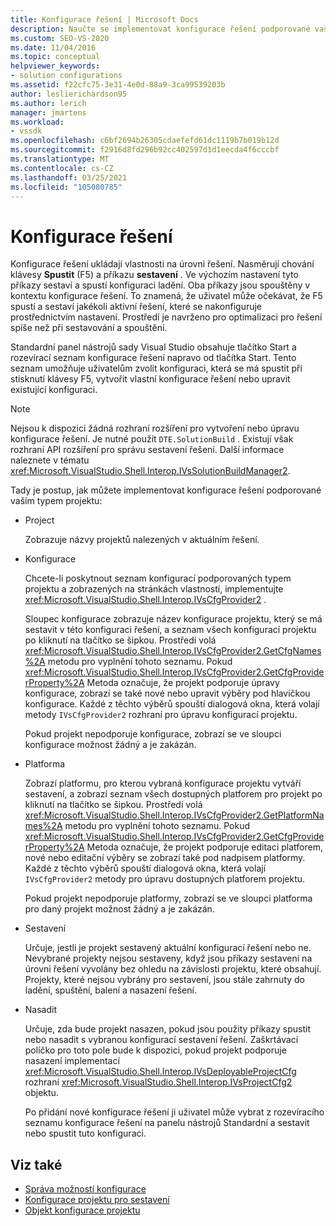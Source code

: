 ```yaml
---
title: Konfigurace řešení | Microsoft Docs
description: Naučte se implementovat konfigurace řešení podporované vaším typem projektu, které nasměrují chování klíče Start (F5) a příkazu sestavení.
ms.custom: SEO-VS-2020
ms.date: 11/04/2016
ms.topic: conceptual
helpviewer_keywords:
- solution configurations
ms.assetid: f22cfc75-3e31-4e0d-88a9-3ca99539203b
author: leslierichardson95
ms.author: lerich
manager: jmartens
ms.workload:
- vssdk
ms.openlocfilehash: c6bf2694b26305cdaefefd61dc1119b7b019b12d
ms.sourcegitcommit: f2916d8fd296b92cc402597d1d1eecda4f6cccbf
ms.translationtype: MT
ms.contentlocale: cs-CZ
ms.lasthandoff: 03/25/2021
ms.locfileid: "105080785"
---
```

# <a name="solution-configuration"></a>Konfigurace řešení
Konfigurace řešení ukládají vlastnosti na úrovni řešení. Nasměrují chování klávesy **Spustit** (F5) a příkazu **sestavení** . Ve výchozím nastavení tyto příkazy sestaví a spustí konfiguraci ladění. Oba příkazy jsou spouštěny v kontextu konfigurace řešení. To znamená, že uživatel může očekávat, že F5 spustí a sestaví jakékoli aktivní řešení, které se nakonfiguruje prostřednictvím nastavení. Prostředí je navrženo pro optimalizaci pro řešení spíše než při sestavování a spouštění.

 Standardní panel nástrojů sady Visual Studio obsahuje tlačítko Start a rozevírací seznam konfigurace řešení napravo od tlačítka Start. Tento seznam umožňuje uživatelům zvolit konfiguraci, která se má spustit při stisknutí klávesy F5, vytvořit vlastní konfigurace řešení nebo upravit existující konfiguraci.

> [!NOTE]
> Nejsou k dispozici žádná rozhraní rozšíření pro vytvoření nebo úpravu konfigurace řešení. Je nutné použít `DTE.SolutionBuild` . Existují však rozhraní API rozšíření pro správu sestavení řešení. Další informace naleznete v tématu <xref:Microsoft.VisualStudio.Shell.Interop.IVsSolutionBuildManager2>.

 Tady je postup, jak můžete implementovat konfigurace řešení podporované vaším typem projektu:

- Project

   Zobrazuje názvy projektů nalezených v aktuálním řešení.

- Konfigurace

   Chcete-li poskytnout seznam konfigurací podporovaných typem projektu a zobrazených na stránkách vlastností, implementujte <xref:Microsoft.VisualStudio.Shell.Interop.IVsCfgProvider2> .

   Sloupec konfigurace zobrazuje název konfigurace projektu, který se má sestavit v této konfiguraci řešení, a seznam všech konfigurací projektu po kliknutí na tlačítko se šipkou. Prostředí volá <xref:Microsoft.VisualStudio.Shell.Interop.IVsCfgProvider2.GetCfgNames%2A> metodu pro vyplnění tohoto seznamu. Pokud <xref:Microsoft.VisualStudio.Shell.Interop.IVsCfgProvider2.GetCfgProviderProperty%2A> Metoda označuje, že projekt podporuje úpravy konfigurace, zobrazí se také nové nebo upravit výběry pod hlavičkou konfigurace. Každé z těchto výběrů spouští dialogová okna, která volají metody `IVsCfgProvider2` rozhraní pro úpravu konfigurací projektu.

   Pokud projekt nepodporuje konfigurace, zobrazí se ve sloupci konfigurace možnost žádný a je zakázán.

- Platforma

   Zobrazí platformu, pro kterou vybraná konfigurace projektu vytváří sestavení, a zobrazí seznam všech dostupných platforem pro projekt po kliknutí na tlačítko se šipkou. Prostředí volá <xref:Microsoft.VisualStudio.Shell.Interop.IVsCfgProvider2.GetPlatformNames%2A> metodu pro vyplnění tohoto seznamu. Pokud <xref:Microsoft.VisualStudio.Shell.Interop.IVsCfgProvider2.GetCfgProviderProperty%2A> Metoda označuje, že projekt podporuje editaci platforem, nové nebo editační výběry se zobrazí také pod nadpisem platformy. Každé z těchto výběrů spouští dialogová okna, která volají `IVsCfgProvider2` metody pro úpravu dostupných platforem projektu.

   Pokud projekt nepodporuje platformy, zobrazí se ve sloupci platforma pro daný projekt možnost žádný a je zakázán.

- Sestavení

   Určuje, jestli je projekt sestavený aktuální konfigurací řešení nebo ne. Nevybrané projekty nejsou sestaveny, když jsou příkazy sestavení na úrovni řešení vyvolány bez ohledu na závislosti projektu, které obsahují. Projekty, které nejsou vybrány pro sestavení, jsou stále zahrnuty do ladění, spuštění, balení a nasazení řešení.

- Nasadit

   Určuje, zda bude projekt nasazen, pokud jsou použity příkazy spustit nebo nasadit s vybranou konfigurací sestavení řešení. Zaškrtávací políčko pro toto pole bude k dispozici, pokud projekt podporuje nasazení implementací <xref:Microsoft.VisualStudio.Shell.Interop.IVsDeployableProjectCfg> rozhraní <xref:Microsoft.VisualStudio.Shell.Interop.IVsProjectCfg2> objektu.

  Po přidání nové konfigurace řešení ji uživatel může vybrat z rozevíracího seznamu konfigurace řešení na panelu nástrojů Standardní a sestavit nebo spustit tuto konfiguraci.

## <a name="see-also"></a>Viz také
- [Správa možností konfigurace](../../extensibility/internals/managing-configuration-options.md)
- [Konfigurace projektu pro sestavení](../../extensibility/internals/project-configuration-for-building.md)
- [Objekt konfigurace projektu](../../extensibility/internals/project-configuration-object.md)
